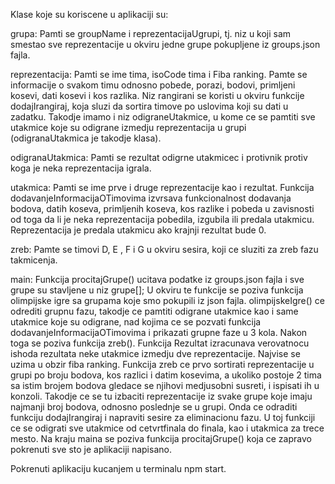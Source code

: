 Klase koje su koriscene u aplikaciji su:

grupa: Pamti se groupName i reprezentacijaUgrupi, tj. niz u koji sam smestao sve reprezentacije u okviru jedne grupe pokupljene iz groups.json fajla.

reprezentacija: Pamti se ime tima, isoCode tima i Fiba ranking. Pamte se informacije o svakom timu odnosno pobede, porazi, bodovi, primljeni kosevi, dati kosevi i kos razlika. Niz rangirani se koristi u okviru funkcije dodajIrangiraj, 
koja sluzi da sortira timove po uslovima koji su dati u zadatku. Takodje imamo i niz odigraneUtakmice, u kome ce se pamtiti sve utakmice koje su odigrane izmedju reprezentacija u grupi (odigranaUtakmica je takodje klasa).

odigranaUtakmica: Pamti se rezultat odigrne utakmicec i protivnik protiv koga je neka reprezentacija igrala.

utakmica: Pamti se ime prve i druge reprezentacije kao i rezultat. Funkcija dodavanjeInformacijaOTimovima izvrsava funkcionalnost dodavanja bodova, datih koseva, primljenih koseva, kos razlike  i pobeda u zavisnosti od toga 
da li je neka reprezentacija pobedila, izgubila ili predala utakmicu. Reprezentacija je predala utakmicu ako krajnji rezultat bude 0.

zreb: Pamte se timovi D, E , F i G u okviru sesira, koji ce sluziti za zreb fazu takmicenja. 

main: Funkcija procitajGrupe() ucitava podatke iz groups.json fajla i sve grupe su stavljene u niz grupe[]; U okviru te funkcije se poziva funkcija olimpijske igre sa grupama koje smo pokupili iz json fajla. 
olimpijskeIgre() ce odrediti grupnu fazu, takodje ce pamtiti odigrane utakmice kao i same utakmice koje su odigrane, nad kojima ce se pozvati funkcija dodavanjeInformacijaOTimovima i prikazati grupne faze u 3 kola. Nakon toga se poziva
funkcija zreb(). Funkcija Rezultat izracunava verovatnocu ishoda rezultata neke utakmice izmedju dve reprezentacije. Najvise se uzima u obzir fiba ranking. 
Funkcija zreb ce prvo sortirati reprezentacije u grupi po broju bodova, kos razlici i datim kosevima, a ukoliko postoje 2 tima sa istim brojem bodova gledace se njihovi medjusobni susreti, i ispisati ih u konzoli. Takodje ce se tu izbaciti reprezentacije iz svake grupe koje imaju najmanji broj bodova, odnosno poslednje se u grupi. Onda ce odraditi funkciju dodajIrangiraj i napraviti sesire za eliminacionu fazu.  U toj funkciji ce se odigrati sve utakmice od cetvrtfinala do finala, kao i utakmica za trece mesto.
Na kraju maina se poziva funkcija procitajGrupe() koja ce zapravo pokrenuti sve sto je aplikaciji napisano. 

Pokrenuti aplikaciju kucanjem u terminalu npm start. 
